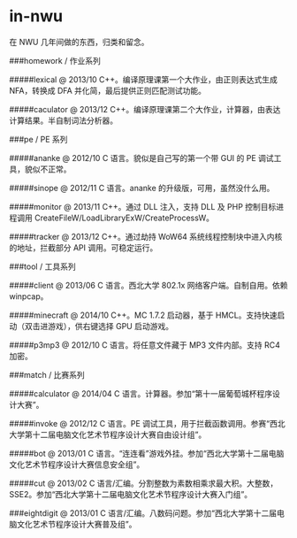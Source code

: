 # in-nwu
在 NWU 几年间做的东西，归类和留念。


###homework  /  作业系列

#####lexical   @ 2013/10
C++。编译原理课第一个大作业，由正则表达式生成 NFA，转换成 DFA 并化简，最后提供正则匹配测试功能。

#####caculator   @ 2013/12
C++。编译原理课第二个大作业，计算器，由表达计算结果。半自制词法分析器。


###pe  /  PE 系列

#####ananke   @ 2012/10
C 语言。貌似是自己写的第一个带 GUI 的 PE 调试工具，貌似不正常。

#####sinope   @ 2012/11
C 语言。ananke 的升级版，可用，虽然没什么用。

#####monitor   @ 2013/11
C++。通过 DLL 注入，支持 DLL 及 PHP 控制目标进程调用 CreateFileW/LoadLibraryExW/CreateProcessW。

#####tracker   @ 2013/12
C++。通过劫持 WoW64 系统线程控制块中进入内核的地址，拦截部分 API 调用。可稳定运行。


###tool  /  工具系列

#####client   @ 2013/06
C 语言。西北大学 802.1x 网络客户端。自制自用。依赖 winpcap。

#####minecraft   @ 2014/10
C++。MC 1.7.2 启动器，基于 HMCL。支持快速启动（双击进游戏），供右键选择 GPU 启动游戏。

#####p3mp3   @ 2012/10
C 语言。将任意文件藏于 MP3 文件内部。支持 RC4 加密。


###match  /  比赛系列

#####calculator   @ 2014/04
C 语言。计算器。参加“第十一届葡萄城杯程序设计大赛”。

#####invoke   @ 2012/12
C 语言。PE 调试工具，用于拦截函数调用。参赛“西北大学第十二届电脑文化艺术节程序设计大赛自由设计组”。

#####bot   @ 2013/01
C 语言。“连连看”游戏外挂。参加“西北大学第十二届电脑文化艺术节程序设计大赛信息安全组”。

#####cut   @ 2013/02
C 语言/汇编。分割整数为素数相乘求最大积。大整数，SSE2。参加“西北大学第十二届电脑文化艺术节程序设计大赛入门组”。

###eightdigit   @ 2013/01
C 语言/汇编。八数码问题。参加“西北大学第十二届电脑文化艺术节程序设计大赛普及组”。


